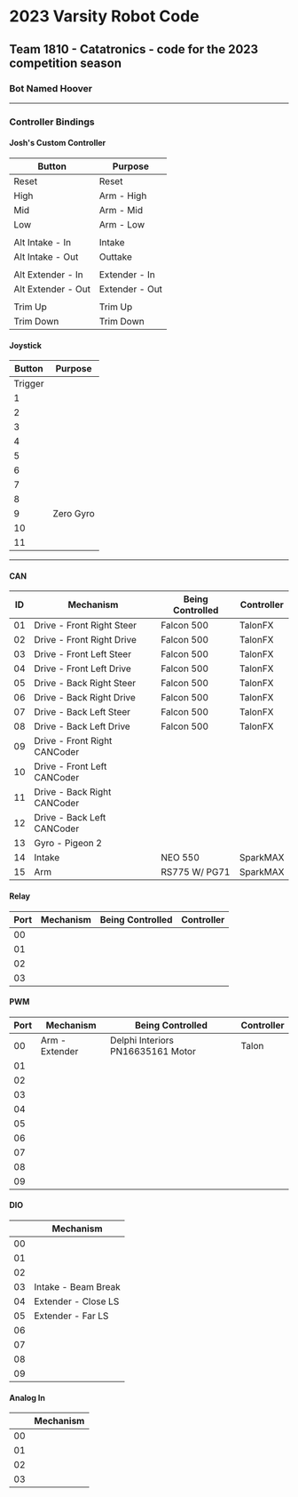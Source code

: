 # 2023 Varsity Robot Code

## Team 1810 - Catatronics - code for the 2023 competition season

### Bot Named Hoover

---
### Controller Bindings

#### Josh's Custom Controller

| Button             | Purpose           |
| -----              | -----             |
| Reset              | Reset             |
| High               | Arm - High        |
| Mid                | Arm - Mid         |
| Low                | Arm - Low         |
| | |
| Alt Intake - In    | Intake            |
| Alt Intake - Out   | Outtake           |
| | |
| Alt Extender - In  | Extender - In     |
| Alt Extender - Out | Extender - Out    |
| | |
| Trim Up            | Trim Up           |
| Trim Down          | Trim Down         |


#### Joystick

| Button         | Purpose    |
| -----          | -----      |
| Trigger        |            |
| 1              |            |
| 2              |            |
| 3              |            |
| 4              |            |
| 5              |            |
| 6              |            |
| 7              |            |
| 8              |            |
| 9              | Zero Gyro  |
| 10             |            |
| 11             |            |

---

#### CAN

| ID    | Mechanism                    | Being Controlled | Controller |
| ----- | -----                        | -----            | -----      |
| 01    | Drive - Front Right Steer    | Falcon 500       | TalonFX    |
| 02    | Drive - Front Right Drive    | Falcon 500       | TalonFX    |
| 03    | Drive - Front Left Steer     | Falcon 500       | TalonFX    |
| 04    | Drive - Front Left Drive     | Falcon 500       | TalonFX    |
| 05    | Drive - Back Right Steer     | Falcon 500       | TalonFX    |
| 06    | Drive - Back Right Drive     | Falcon 500       | TalonFX    |
| 07    | Drive - Back Left Steer      | Falcon 500       | TalonFX    |
| 08    | Drive - Back Left Drive      | Falcon 500       | TalonFX    |
| 09    | Drive - Front Right CANCoder |                  |            |
| 10    | Drive - Front Left CANCoder  |                  |            |
| 11    | Drive - Back Right CANCoder  |                  |            |
| 12    | Drive - Back Left CANCoder   |                  |            |
| 13    | Gyro - Pigeon 2              |                  |            |
| 14    | Intake                       | NEO 550          | SparkMAX   |
| 15    | Arm                          | RS775 W/ PG71    | SparkMAX   |

#### Relay

| Port |  Mechanism | Being Controlled | Controller |
| -----| -----      | -----            | -----      |
| 00   |            |                  |            |
| 01   |            |                  |            |
| 02   |            |                  |            |
| 03   |            |                  |            |

#### PWM

| Port  | Mechanism      | Being Controlled                    | Controller |
| ----- | -----          | -----                               | -----      |
| 00    | Arm - Extender | Delphi Interiors PN16635161 Motor   | Talon      |
| 01    |                |                                     |            |
| 02    |                |                                     |            |
| 03    |                |                                     |            |
| 04    |                |                                     |            |
| 05    |                |                                     |            |
| 06    |                |                                     |            |
| 07    |                |                                     |            |
| 08    |                |                                     |            |
| 09    |                |                                     |            |

#### DIO

|       | Mechanism           |
| ----- | -----               |
| 00    |                     |
| 01    |                     |
| 02    |                     |
| 03    | Intake - Beam Break |
| 04    | Extender - Close LS |
| 05    | Extender - Far LS   |
| 06    |                     |
| 07    |                     |
| 08    |                     |
| 09    |                     |

#### Analog In

|           | Mechanism |
| -----     | -----     |
| 00        |           |
| 01        |           |
| 02        |           |
| 03        |           |
